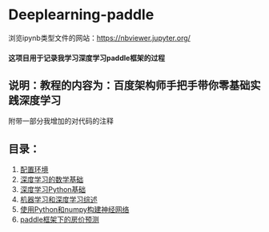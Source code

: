 # Deeplearning-paddle
浏览ipynb类型文件的网站：<https://nbviewer.jupyter.org/>
#### 这项目用于记录我学习深度学习paddle框架的过程
## 说明：教程的内容为：百度架构师手把手带你零基础实践深度学习
   附带一部分我增加的对代码的注释
## 目录：
  1. [配置环境]
  2. [深度学习的数学基础]
  3. [深度学习Python基础]
  4. [机器学习和深度学习综述]
  5. [使用Python和numpy构建神经网络]
  6. [paddle框架下的房价预测]




[配置环境]:https://github.com/youxiangming/Deeplearning-paddle/blob/master/%E6%95%99%E7%A8%8B/%E7%8E%AF%E5%A2%83%E9%85%8D%E7%BD%AE.md
[深度学习的数学基础]:https://github.com/youxiangming/Deeplearning-paddle/blob/master/%E6%95%99%E7%A8%8B/%E6%B7%B1%E5%BA%A6%E5%AD%A6%E4%B9%A0%E6%95%B0%E5%AD%A6%E5%9F%BA%E7%A1%80.md
[深度学习Python基础]:https://github.com/youxiangming/Deeplearning-paddle/blob/master/%E6%95%99%E7%A8%8B/%E6%B7%B1%E5%BA%A6%E5%AD%A6%E4%B9%A0Python%E5%9F%BA%E7%A1%80.ipynb
[使用Python和numpy构建神经网络]:https://github.com/youxiangming/Deeplearning-paddle/blob/master/%E6%95%99%E7%A8%8B/%E4%BD%BF%E7%94%A8Python%E4%B8%8Enumpy%E5%86%99%E7%A5%9E%E7%BB%8F%E7%BD%91%E7%BB%9C.ipynb
[机器学习和深度学习综述]:https://github.com/youxiangming/Deeplearning-paddle/blob/master/%E6%95%99%E7%A8%8B/%E6%9C%BA%E5%99%A8%E5%AD%A6%E4%B9%A0%E4%B8%8E%E6%B7%B1%E5%BA%A6%E5%AD%A6%E4%B9%A0%E7%BB%BC%E8%BF%B0.md
[paddle框架下的房价预测]:https://github.com/youxiangming/Deeplearning-paddle/blob/master/%E6%95%99%E7%A8%8B/paddle%E6%A1%86%E6%9E%B6%E4%B8%8B%E7%9A%84%E6%88%BF%E4%BB%B7%E9%A2%84%E6%B5%8B.ipynb
